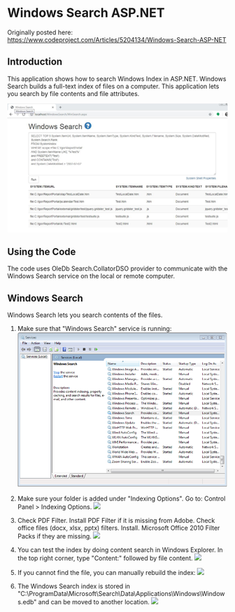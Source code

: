 # Windows Search ASP.NET

Originally posted here:
https://www.codeproject.com/Articles/5204134/Windows-Search-ASP-NET

## Introduction
This application shows how to search Windows Index in ASP.NET. Windows Search builds a full-text index of files on a computer. This application lets you search by file contents and file attributes.

![](img/windowssearch.jpg)

## Using the Code
The code uses OleDb Search.CollatorDSO provider to communicate with the Windows Search service on the local or remote computer.

## Windows Search
Windows Search lets you search contents of the files.

1. Make sure that "Windows Search" service is running:
![](img/Services.png)
   
2. Make sure your folder is added under "Indexing Options". Go to: Control Panel > Indexing Options.
![](img/IndexingOptions.jpg)
 
3. Check PDF Filter. Install PDF Filter if it is missing from Adobe. Check office files (docx, xlsx, pptx) filters. Install. Microsoft Office 2010 Filter Packs if they are missing.
![](img/PdfFilter.jpg)

4. You can test the index by doing content search in Windows Explorer. In the top right corner, type "Content:" followed by file content.
![](img/Search.jpg)

5. If you cannot find the file, you can manually rebuild the index:
![](img/Rebuild.jpg)

6. The Windows Search index is stored in "C:\ProgramData\Microsoft\Search\Data\Applications\Windows\Windows.edb" and can be moved to another location.
![](img/IndexingLocation.jpg)
